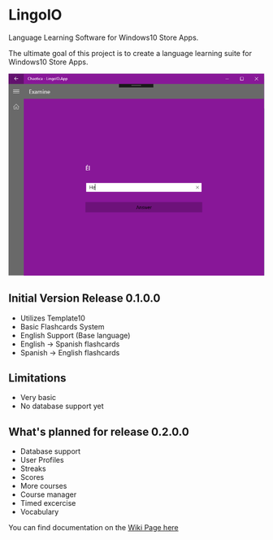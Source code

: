# LingoIO
Language Learning Software for Windows10 Store Apps.

The ultimate goal of this project is to create a language learning suite for Windows10 Store Apps.

![Screenshot](https://github.com/ChaoticaDev/LingoIO/blob/master/ss/ex1.png)

## Initial Version Release 0.1.0.0
- Utilizes Template10
- Basic Flashcards System
- English Support (Base language)
- English -> Spanish flashcards
- Spanish -> English flashcards

## Limitations
- Very basic
- No database support yet


## What's planned for release 0.2.0.0
- Database support
- User Profiles
- Streaks
- Scores
- More courses
- Course manager
- Timed excercise
- Vocabulary

You can find documentation on the [Wiki Page here](https://github.com/ChaoticaDev/LingoIO/wiki)
